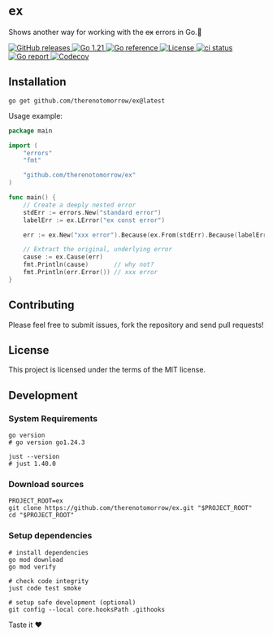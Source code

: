 # `ex`

Shows another way for working with the ~~ex~~ errors in Go.:dancer:

<div>
  <a href="https://github.com/therenotomorrow/ex/releases" target="_blank">
    <img src="https://img.shields.io/github/v/release/therenotomorrow/ex?color=FBC02D" alt="GitHub releases">
  </a>
  <a href="https://go.dev/doc/go1.21" target="_blank">
    <img src="https://img.shields.io/badge/Go-%3E%3D%201.21-blue.svg" alt="Go 1.21">
  </a>
  <a href="https://pkg.go.dev/github.com/therenotomorrow/ex" target="_blank">
    <img src="https://godoc.org/github.com/therenotomorrow/ex?status.svg" alt="Go reference">
  </a>
  <a href="https://github.com/therenotomorrow/ex/blob/master/LICENSE" target="_blank">
    <img src="https://img.shields.io/github/license/therenotomorrow/ex?color=388E3C" alt="License">
  </a>
  <a href="https://github.com/therenotomorrow/ex/actions/workflows/ci.yml" target="_blank">
    <img src="https://github.com/therenotomorrow/ex/actions/workflows/ci.yml/badge.svg" alt="ci status">
  </a>
  <a href="https://goreportcard.com/report/github.com/therenotomorrow/ex" target="_blank">
    <img src="https://goreportcard.com/badge/github.com/therenotomorrow/ex" alt="Go report">
  </a>
  <a href="https://codecov.io/gh/therenotomorrow/ex" target="_blank">
    <img src="https://img.shields.io/codecov/c/github/therenotomorrow/ex?color=546E7A" alt="Codecov">
  </a>
</div>

## Installation

```shell
go get github.com/therenotomorrow/ex@latest
```

Usage example:

```go
package main

import (
	"errors"
	"fmt"

	"github.com/therenotomorrow/ex"
)

func main() {
	// Create a deeply nested error
	stdErr := errors.New("standard error")
	labelErr := ex.LError("ex const error")

	err := ex.New("xxx error").Because(ex.From(stdErr).Because(labelErr.Reason("why not?")))

	// Extract the original, underlying error
	cause := ex.Cause(err)
	fmt.Println(cause)       // why not?
	fmt.Println(err.Error()) // xxx error
}
```

## Contributing

Please feel free to submit issues, fork the repository and send pull requests!

## License

This project is licensed under the terms of the MIT license.

## Development

### System Requirements

```shell
go version
# go version go1.24.3

just --version
# just 1.40.0
```

### Download sources

```shell
PROJECT_ROOT=ex
git clone https://github.com/therenotomorrow/ex.git "$PROJECT_ROOT"
cd "$PROJECT_ROOT"
```

### Setup dependencies

```shell
# install dependencies
go mod download
go mod verify

# check code integrity
just code test smoke

# setup safe development (optional)
git config --local core.hooksPath .githooks
```

Taste it :heart:
